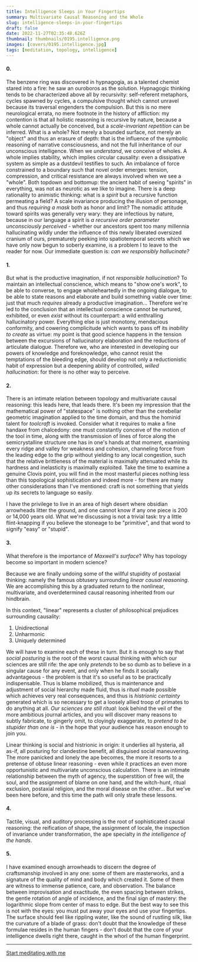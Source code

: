 ```yaml
---
title: Intelligence Sleeps in Your Fingertips
summary: Multivariate Causal Reasoning and the Whole
slug: intelligence-sleeps-in-your-fingertips
draft: false
date: 2022-11-27T02:35:48.626Z
thumbnail: thumbnails/0195.intelligence.png
images: [covers/0195.intelligence.jpg]
tags: [meditation, topology, intelligence]
---
```


#### 0.

The benzene ring was discovered in hypnagogia, as a talented chemist stared into a fire: he saw an ouroboros as the solution. Hypnagogic thinking tends to be characterized above all by recursivity: self-referent metaphors, cycles spawned by cycles, a compulsive thought which cannot unravel because its traversal engenders the compulsion. But this is no mere neurological errata, no mere footnote in the history of affliction: my contention is that all holistic reasoning is recursive by nature, because a whole cannot actually be conceived, but a *scale-invariant repetition* can be inferred. What is a whole? Not merely a bounded surface, not merely an "object" and thus an erasure of depth: that is the influence of the symbolic reasoning of narrative consciousness, and not the full inheritance of our unconscious intelligence. When we *understand*, we conceive of wholes. A whole implies stability, which implies circular causality: even a dissipative system as simple as a dustdevil testifies to such. An imbalance of force constrained to a boundary such that novel order emerges: tension, compression, and critical resistance are always involved when we see a "whole". Both topdown and bottomup: the ancient habit of seeing "spirits" in everything, was not as neurotic as we like to imagine. There is a deep rationality to animistic thinking: what is a *spirit* but a recursive function permeating a field? A scale invariance producing the illusion of personage, and thus *requiring a mask* both as honor and limit? The nomadic attitude toward spirits was generally very wary: they are infectious by nature, because in our language a spirit is *a recursive order parameter unconsciously perceived* - whether our ancestors spent too many millennia hallucinating wildly under the influence of this newly liberated oversized cranium of ours, prematurely peeking into spatiotemporal secrets which we have only now begun to soberly examine, is a problem I to leave to the reader for now. Our immediate question is: *can we responsibly hallucinate?*

#### 1.

But what is the productive imagination, if not *responsible hallucination*? To maintain an intellectual conscience, which means to "show one's work", to be able to converse, to engage wholeheartedly in the ongoing dialogue, to be able to state reasons and elaborate and build something viable over time: just that much *requires* already a productive imagination... Therefore we're led to the conclusion that an intellectual conscience cannot be nurtured, exhibited, or even *exist* without its counterpart: a wild enthralling hallucinatory power. Everything else is just monotony, mendacious conformity, and cowering complicitude which wants to pass off its *inability to create* as virtue: my point is that good science happens in the tension between the excursions of hallucinatory elaboration and the reductions of articulate dialogue. Therefore we, who are interested in developing our powers of knowledge and foreknowledge, who cannot resist the temptations of the bleeding edge, should develop not only a reductionistic habit of expression but a deepening ability of controlled, *willed hallucination*: for there is no other way to perceive.

#### 2.

There is an intimate relation between topology and multivariate causal reasoning: this leads here, that leads there. It's been my impression that the mathematical power of "statespace" is nothing other than the cerebellar geometric imagination applied to the time domain, and thus the hominid talent for *toolcraft* is invoked. Consider what it requires to make a fine handaxe from chalcedony: one must constantly conceive of the motion of the tool in time, along with the transmission of lines of force along the semicrystalline structure one has in one's hands at that moment, examining every ridge and valley for weakness and cohesion, channeling force from the leading edge to the grip without yielding to any local congestion, such that the relative brittleness of the material is maximally attenuated while its hardness and inelasticity is maximally exploited. Take the time to examine a genuine Clovis point, you will find in the most masterful pieces nothing less than this topological sophistication and indeed more - for there are many other considerations than I've mentioned: craft is not something that yields up its secrets to language so easily.

I have the privilege to live in an area of high desert where obsidian arrowheads litter the ground, and one cannot know if any one piece is 200 or 14,000 years old. What we're discussing is not a trivial task: try a little flint-knapping if you believe the stoneage to be "primitive", and that word to signify "easy" or "stupid".

#### 3.

What therefore is the importance of *Maxwell's surface*? Why has topology become so important in modern science?

Because we are finally undoing some of the willful stupidity of postaxial thinking: namely the famous obtusery surrounding *linear causal reasoning*. We are accomplishing this by a graduated return to the nonlinear, multivariate, and overdetermined causal reasoning inherited from our hindbrain.

In this context, "linear" represents a cluster of philosophical prejudices surrounding causality:

1. Unidirectional
2. Unharmonic
3. Uniquely determined

We will have to examine each of these in turn. But it is enough to say that *social posturing* is the root of the worst causal thinking with which our sciences are still rife: the ape only *pretends* to be so dumb as to believe in a singular cause for any event, and only when he finds it socially advantageous - the problem is that it's so useful as to be practically indispensable. Thus is blame mobilized, thus is maintenance and adjustment of social hierarchy made fluid, thus is *ritual* made possible which achieves very real consequences, and thus is *histrionic certainty* generated which is so necessary to get a loosely allied troop of primates to do anything at all. *Our sciences are still ritual*: look behind the veil of the more ambitious journal articles, and you will discover many reasons to subtly fabricate, to gingerly omit, to cloyingly exaggerate, to *pretend to be stupider than one is* - in the hope that your audience has reason enough to join you.

Linear thinking is social and histrionic in origin: it underlies all hysteria, all as-if, all posturing for clandestine benefit, all disguised social maneuvering. The more panicked and lonely the ape becomes, the more it resorts to a pretense of obtuse linear reasoning - even while it practices an even more opportunistic and multivariate unconscious calculation. There is an intimate relationship between the myth of agency, the superstition of free will, the soul, and the assignment of blame on one hand, and the witch-hunt, ritual exclusion, postaxial religion, and the moral disease on the other... But we've been here before, and this time the path will only strafe these lessons.

#### 4.

Tactile, visual, and auditory processing is the root of sophisticated causal reasoning: the reification of shape, the assignment of locale, the inspection of invariance under transformation, the ape specialty in *the intelligence of the hands*.

#### 5.

I have examined enough arrowheads to discern the degree of craftsmanship involved in any one: some of them are masterworks, and a signature of the quality of mind and body which created it. Some of them are witness to immense patience, care, and observation. The balance between improvisation and exactitude, the even spacing between strikes, the gentle rotation of angle of incidence, and the final sign of mastery: the logarithmic slope from center of mass to edge. But the best way to see this is not with the eyes: you must put away your eyes and use your fingertips. The surface should feel like rippling water, like the sound of rustling silk, like the curvature of a blade of grass: don't doubt that the knowledge of these formulae resides in the human fingers - don't doubt that the core of your intelligence dwells right there, caught in the whorl of the human fingerprint.

---

[Start meditating with me][studentship]

[studentship]: /study/
